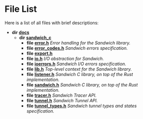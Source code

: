 
# File List

Here is a list of all files with brief descriptions:


* **dir** [**docs**](dir_49e56c817e5e54854c35e136979f97ca.md)     
    * **dir** [**sandwich\_c**](dir_f6ef5a90171f1138cc160f006fc74f9c.md)     
        * **file** [**error.h**](error_8h.md) _Error handling for the Sandwich library._     
        * **file** [**error\_codes.h**](error__codes_8h.md) _Sandwich errors specification._     
        * **file** [**export.h**](export_8h.md)     
        * **file** [**io.h**](io_8h.md) _I/O abstraction for Sandwich._     
        * **file** [**ioerrors.h**](ioerrors_8h.md) _Sandwich I/O errors specification._     
        * **file** [**lib.h**](lib_8h.md) _Top-level context for the Sandwich library._     
        * **file** [**listener.h**](listener_8h.md) _Sandwich C library, on top of the Rust implementation._     
        * **file** [**sandwich.h**](sandwich_8h.md) _Sandwich C library, on top of the Rust implementation._ 
        * **file** [**tracer.h**](tracer_8h.md) _Sandwich Tracer API._     
        * **file** [**tunnel.h**](tunnel_8h.md) _Sandwich Tunnel API._     
        * **file** [**tunnel\_types.h**](tunnel__types_8h.md) _Sandwich tunnel types and states specification._     

